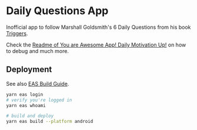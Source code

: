 # Daily Questions App

Inofficial app to follow Marshall Goldsmith's 6 Daily Questions from his book [Triggers](https://marshallgoldsmith.com/product/triggers-creating-behavior-that-lasts-becoming-the-person-you-want-to-be/).

Check the [Readme of You are Awesome App! Daily Motivation Up!](https://github.com/proSingularity/you-are-awesome-app) on how to debug and much more.

## Deployment

See also [EAS Build Guide](https://docs.expo.dev/build/setup/).

```sh
yarn eas login
# verify you're logged in
yarn eas whoami

# build and deploy
yarn eas build --platform android
```
